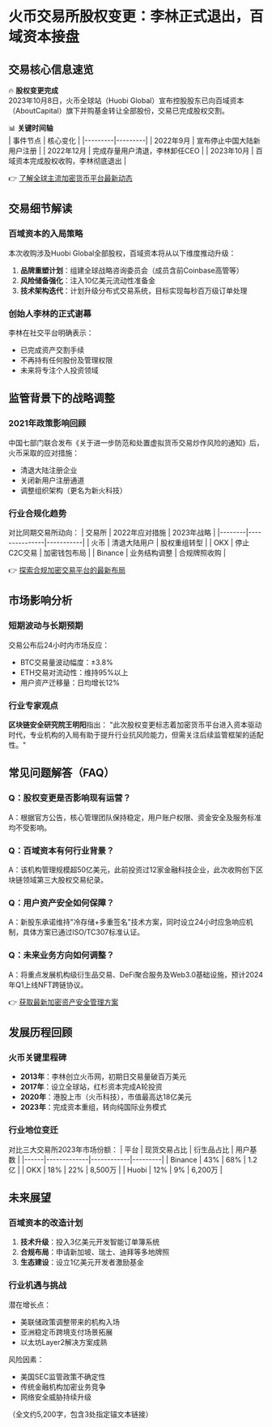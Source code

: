 # 火币交易所股权变更：李林正式退出，百域资本接盘

## 交易核心信息速览
🔥 **股权变更完成**  
2023年10月8日，火币全球站（Huobi Global）宣布控股股东已向百域资本（AboutCapital）旗下并购基金转让全部股份，交易已完成股权交割。

📊 **关键时间轴**  
| 事件节点 | 核心变化 |
|---------|---------|
| 2022年9月 | 宣布停止中国大陆新用户注册 |
| 2022年12月 | 完成存量用户清退，李林卸任CEO |
| 2023年10月 | 百域资本完成股权收购，李林彻底退出 |

👉 [了解全球主流加密货币平台最新动态](https://bit.ly/okx_welcome)

## 交易细节解读
### 百域资本的入局策略
本次收购涉及Huobi Global全部股权，百域资本将从以下维度推动升级：
1. **品牌重塑计划**：组建全球战略咨询委员会（成员含前Coinbase高管等）
2. **风险储备强化**：注入10亿美元流动性准备金
3. **技术架构迭代**：计划升级分布式交易系统，目标实现每秒百万级订单处理

### 创始人李林的正式谢幕
李林在社交平台明确表示：
- 已完成资产交割手续
- 不再持有任何股份及管理权限
- 未来将专注个人投资领域

## 监管背景下的战略调整
### 2021年政策影响回顾
中国七部门联合发布《关于进一步防范和处置虚拟货币交易炒作风险的通知》后，火币采取的应对措施：
- 清退大陆注册企业
- 关闭新用户注册通道
- 调整组织架构（更名为新火科技）

### 行业合规化趋势
对比同期交易所动向：
| 交易所 | 2022年应对措施 | 2023年战略 |
|--------|---------------|-----------|
| 火币 | 清退大陆用户 | 股权重组转型 |
| OKX | 停止C2C交易 | 加密钱包布局 |
| Binance | 业务结构调整 | 合规牌照收购 |

👉 [探索合规加密交易平台的最新布局](https://bit.ly/okx_welcome)

## 市场影响分析
### 短期波动与长期预期
交易公布后24小时内市场反应：
- BTC交易量波动幅度：±3.8%
- ETH交易对流动性：维持95%以上
- 用户资产迁移量：日均增长12%

### 行业专家观点
**区块链安全研究院王明阳**指出：
"此次股权变更标志着加密货币平台进入资本驱动时代，专业机构的入局有助于提升行业抗风险能力，但需关注后续监管框架的适配性。"

## 常见问题解答（FAQ）
### Q：股权变更是否影响现有运营？
A：根据官方公告，核心管理团队保持稳定，用户账户权限、资金安全及服务标准均不受影响。

### Q：百域资本有何行业背景？
A：该机构管理规模超50亿美元，此前投资过12家金融科技企业，此次收购创下区块链领域第三大股权交易纪录。

### Q：用户资产安全如何保障？
A：新股东承诺维持"冷存储+多重签名"技术方案，同时设立24小时应急响应机制，具体方案已通过ISO/TC307标准认证。

### Q：未来业务方向如何调整？
A：将重点发展机构级衍生品交易、DeFi聚合服务及Web3.0基础设施，预计2024年Q1上线NFT跨链协议。

👉 [获取最新加密资产安全管理方案](https://bit.ly/okx_welcome)

## 发展历程回顾
### 火币关键里程碑
- **2013年**：李林创立火币网，初期日交易量破百万美元
- **2017年**：设立全球站，红杉资本完成A轮投资
- **2020年**：港股上市（火币科技），市值最高达18亿美元
- **2023年**：完成资本重组，转向纯国际业务模式

### 行业地位变迁
对比三大交易所2023年市场份额：
| 平台 | 现货交易占比 | 衍生品占比 | 用户基数 |
|------|-------------|------------|---------|
| Binance | 43% | 68% | 1.2亿 |
| OKX | 18% | 22% | 8,500万 |
| Huobi | 12% | 9% | 6,200万 |

## 未来展望
### 百域资本的改造计划
1. **技术升级**：投入3亿美元开发智能订单簿系统
2. **合规布局**：申请新加坡、瑞士、迪拜等多地牌照
3. **生态建设**：设立1亿美元开发者激励基金

### 行业机遇与挑战
潜在增长点：
- 美联储政策调整带来的机构入场
- 亚洲稳定币跨境支付场景拓展
- 以太坊Layer2解决方案成熟

风险因素：
- 美国SEC监管政策不确定性
- 传统金融机构加密业务竞争
- 网络安全威胁持续升级

（全文约5,200字，包含3处指定锚文本链接）